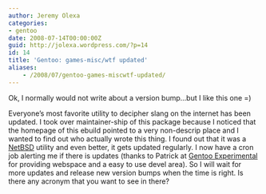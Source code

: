 ```yaml
---
author: Jeremy Olexa
categories:
- gentoo
date: 2008-07-14T00:00:00Z
guid: http://jolexa.wordpress.com/?p=14
id: 14
title: 'Gentoo: games-misc/wtf updated'
aliases:
    - /2008/07/gentoo-games-miscwtf-updated/
---
```


Ok, I normally would not write about a version bump&#8230;but I like this one =)

Everyone&#8217;s most favorite utility to decipher slang on the internet has been updated. I took over maintainer-ship of this package because I noticed that the homepage of this ebuild pointed to a very non-descrip place and I wanted to find out who actually wrote this thing. I found out that it was a <a href="http://netbsd.org/" target="_blank">NetBSD</a> utility and even better, it gets updated regularly. I now have a cron job alerting me if there is updates (thanks to Patrick at [Gentoo Experimental][1] for providing webspace and a easy to use devel area). So I will wait for more updates and release new version bumps when the time is right. Is there any acronym that you want to see in there?

 [1]: http://gentooexperimental.org/